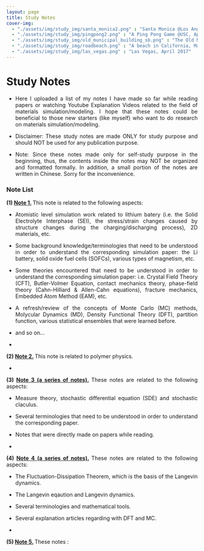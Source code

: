 ```yaml
---
layout: page
title: Study Notes
cover-img: 
  - "./assets/img/study_img/santa_monica2.png" : "Santa Monica @Los Angeles, Nov 2015"
  - "./assets/img/study_img/pingpong2.png" : "A Ping Pong Game @USC, April 2016"
  - "./assets/img/study_img/old_municipal_building_sb.png" : "The Old Municipal Building @Santa Barbara, CA, Aug 2016"
  - "./assets/img/study_img/roadbeach.png" : "A beach in California, May 2017"
  - "./assets/img/study_img/las_vegas.png" : "Las Vegas, April 2017"
---
```


# Study Notes
* <p style="text-align: justify"> Here I uploaded a list of my notes I have made so far while reading papers or watching Youtube Explanation Videos related to the field of materials simulation/modeling. I hope that these notes could be beneficial to those new starters (like myself) who want to do research on materials simulation/modeling. </p>

* <p style="text-align: justify"> Disclaimer: These study notes are made ONLY for study purpose and should NOT be used for any publication purpose.</p>

* <p style="text-align: justify"> Note: Since these notes made only for self-study purpose in the beginning, thus, the contents inside the notes may NOT be organized and formatted formally. In addition, a small portion of the notes are written in Chinese. Sorry for the inconvenience. </p>

### Note List

<p style="text-align: justify"> <b> (1) <a href="https://drive.google.com/file/d/17VUj4x5F_xWbiXH6Oa8aY5jmYBa_DSl7/view?usp=sharing">Note 1.</a> </b> This note is related to the following aspects: </p>

- <p style="text-align: justify">  Atomistic level simulation work related to lithium batery (i.e. the Solid Electrolyte Interphase (SEI), the stress/strain changes caused by structure changes during the charging/discharging process), 2D materials, etc. </p>

- <p style="text-align: justify"> Some background knowledge/terminologies that need to be understood in order to understand the corresponding simulation paper: the Li battery, solid oxide fuel cells (SOFCs), various types of magnetism, etc. </p>

- <p style="text-align: justify"> Some theories encountered that need to be understood in order to understand the corresponding simulation paper: i.e. Crystal Field Theory (CFT), Butler-Volmer Equation, contact mechanics theory, phase-field theory (Cahn-Hilliard & Allen-Cahn equations), fracture mechanics, Embedded Atom Method (EAM), etc. </p>
  
- <p style="text-align: justify"> A refresh/review of the concepts of Monte Carlo (MC) methods, Molycular Dynamics (MD), Density Functional Theory (DFT), partition function, various statistical ensembles that were learned before. </p>
  
- <p style="text-align: justify"> and so on... </p>

- <p style="text-align: justify"> </p>



<p style="text-align: justify"> <b> (2) <a href="https://drive.google.com/file/d/1W4BBIAQgd0X23NuhGTa0ZcQCDsOOuzkI/view?usp=sharing">Note 2.</a> </b> This note is related to polymer physics. </p>

- <p style="text-align: justify"> </p>



<p style="text-align: justify"> <b> (3) <a href="https://drive.google.com/drive/folders/1yjzFr1w7Tml5DMsqAJ6hP2c2s6N4aq0S?usp=sharing">Note 3 (a series of notes).</a> </b> These notes are related to the following aspects: </p>

- <p style="text-align: justify"> Measure theory, stochastic differential equation (SDE) and stochastic claculus. </p>

- <p style="text-align: justify"> Several terminologies that need to be understood in order to understand the corresponding paper. </p>

- <p style="text-align: justify"> Notes that were directly made on papers while reading. </p>

- <p style="text-align: justify"> </p>



<p style="text-align: justify"> <b> (4) <a href="https://drive.google.com/drive/folders/198Q3xKglre_yNkWnau_A_4KK9t9ybcp0?usp=sharing">Note 4 (a series of notes).</a> </b> These notes are related to the following aspects: </p>

- <p style="text-align: justify"> The Fluctuation-Dissipation Theorem, which is the basis of the Langevin dynamics. </p>

- <p style="text-align: justify"> The Langevin eqaution and Langevin dynamics. </p>

- <p style="text-align: justify"> Several terminologies and mathematical tools. </p>

- <p style="text-align: justify"> Several explanation articles regarding with DFT and MC. </p>

- <p style="text-align: justify"> </p>



<p style="text-align: justify"> <b> (5) <a href="">Note 5.</a> </b> These notes : </p>



